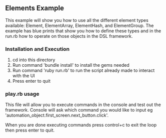 ## Elements Example

This example will show you how to use all the different element types available: Element, ElementArray, ElementHash, and
ElementGroup.  The example has blue prints that show you how to define these types and in the run.rb how to operate on those
objects in the DSL framework.

### Installation and Execution

1. cd into this directory
2. Run command 'bundle install' to install the gems needed
3. Run command 'ruby run.rb' to run the script already made to interact with the UI
4. Press enter to quit

### play.rb usage

This file will allow you to execute commands in the console and test out the framework.  Console will ask which command
you would like to input eg 'automation_object.first_screen.next_button.click'.

When you are done executing commands press control+c to exit the loop then press enter to quit.
